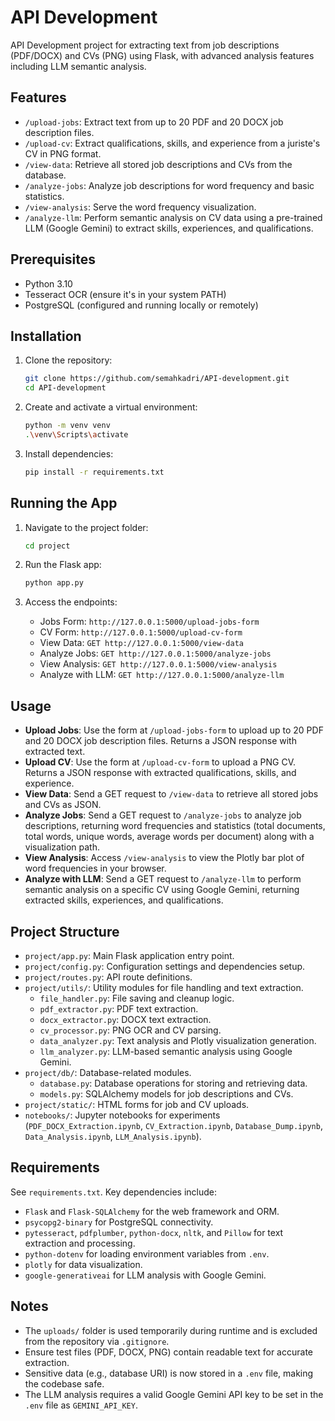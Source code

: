# API Development

API Development project for extracting text from job descriptions (PDF/DOCX) and CVs (PNG) using Flask, with advanced analysis features including LLM semantic analysis.
## Features

- `/upload-jobs`: Extract text from up to 20 PDF and 20 DOCX job description files.
- `/upload-cv`: Extract qualifications, skills, and experience from a juriste's CV in PNG format.
- `/view-data`: Retrieve all stored job descriptions and CVs from the database.
- `/analyze-jobs`: Analyze job descriptions for word frequency and basic statistics.
- `/view-analysis`: Serve the word frequency visualization.
- `/analyze-llm`: Perform semantic analysis on CV data using a pre-trained LLM (Google Gemini) to extract skills, experiences, and qualifications.


## Prerequisites

- Python 3.10
- Tesseract OCR (ensure it's in your system PATH)
- PostgreSQL (configured and running locally or remotely)

## Installation

1. Clone the repository:
   ```bash
   git clone https://github.com/semahkadri/API-development.git
   cd API-development
   ```

2. Create and activate a virtual environment:
   ```bash
   python -m venv venv
   .\venv\Scripts\activate
   ```

3. Install dependencies:
   ```bash
   pip install -r requirements.txt
   ```

## Running the App

1. Navigate to the project folder:
   ```bash
   cd project
   ```

2. Run the Flask app:
   ```bash
   python app.py
   ```

3. Access the endpoints:
   - Jobs Form: `http://127.0.0.1:5000/upload-jobs-form`
   - CV Form: `http://127.0.0.1:5000/upload-cv-form`
   - View Data: `GET http://127.0.0.1:5000/view-data`
   - Analyze Jobs: `GET http://127.0.0.1:5000/analyze-jobs`
   - View Analysis: `GET http://127.0.0.1:5000/view-analysis`
   - Analyze with LLM: `GET http://127.0.0.1:5000/analyze-llm`

## Usage

- **Upload Jobs**: Use the form at `/upload-jobs-form` to upload up to 20 PDF and 20 DOCX job description files. Returns a JSON response with extracted text.
- **Upload CV**: Use the form at `/upload-cv-form` to upload a PNG CV. Returns a JSON response with extracted qualifications, skills, and experience.
- **View Data**: Send a GET request to `/view-data` to retrieve all stored jobs and CVs as JSON.
- **Analyze Jobs**: Send a GET request to `/analyze-jobs` to analyze job descriptions, returning word frequencies and statistics (total documents, total words, unique words, average words per document) along with a visualization path.
- **View Analysis**: Access `/view-analysis` to view the Plotly bar plot of word frequencies in your browser.
- **Analyze with LLM**: Send a GET request to `/analyze-llm` to perform semantic analysis on a specific CV using Google Gemini, returning extracted skills, experiences, and qualifications.

## Project Structure

- `project/app.py`: Main Flask application entry point.
- `project/config.py`: Configuration settings and dependencies setup.
- `project/routes.py`: API route definitions.
- `project/utils/`: Utility modules for file handling and text extraction.
  - `file_handler.py`: File saving and cleanup logic.
  - `pdf_extractor.py`: PDF text extraction.
  - `docx_extractor.py`: DOCX text extraction.
  - `cv_processor.py`: PNG OCR and CV parsing.
  - `data_analyzer.py`: Text analysis and Plotly visualization generation.
  - `llm_analyzer.py`: LLM-based semantic analysis using Google Gemini.
- `project/db/`: Database-related modules.
  - `database.py`: Database operations for storing and retrieving data.
  - `models.py`: SQLAlchemy models for job descriptions and CVs.
- `project/static/`: HTML forms for job and CV uploads.
- `notebooks/`: Jupyter notebooks for experiments (`PDF_DOCX_Extraction.ipynb`, `CV_Extraction.ipynb`, `Database_Dump.ipynb`, `Data_Analysis.ipynb`, `LLM_Analysis.ipynb`).

## Requirements
See `requirements.txt`. Key dependencies include:

- `Flask` and `Flask-SQLAlchemy` for the web framework and ORM.
- `psycopg2-binary` for PostgreSQL connectivity.
- `pytesseract`, `pdfplumber`, `python-docx`, `nltk`, and `Pillow` for text extraction and processing.
- `python-dotenv` for loading environment variables from `.env`.
- `plotly` for data visualization.
- `google-generativeai` for LLM analysis with Google Gemini.

## Notes

- The `uploads/` folder is used temporarily during runtime and is excluded from the repository via `.gitignore`.
- Ensure test files (PDF, DOCX, PNG) contain readable text for accurate extraction.
- Sensitive data (e.g., database URI) is now stored in a `.env` file, making the codebase safe.
- The LLM analysis requires a valid Google Gemini API key to be set in the `.env` file as `GEMINI_API_KEY`.
